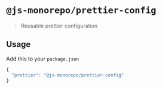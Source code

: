# `@js-monorepo/prettier-config`

> Reusable prettier configuration

## Usage

Add this to your `package.json`
```js
{
  "prettier": "@js-monorepo/prettier-config"
}
```
